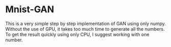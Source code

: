 # Mnist-GAN

This is a very simple step by step implementation of GAN using only numpy.
Without the use of GPU, it takes too much time to generate all the numbers.
To get the result quickly using only CPU, I suggest working with one number.
